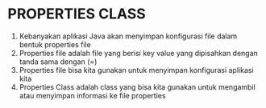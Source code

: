 # PROPERTIES CLASS

1. Kebanyakan aplikasi Java akan menyimpan konfigurasi file dalam bentuk properties file
2. Properties file adalah file yang berisi key value yang dipisahkan dengan tanda sama dengan (=)
3. Properties file bisa kita gunakan untuk menyimpan konfigurasi aplikasi kita
4. Properties Class adalah class yang bisa kita gunakan untuk mengambil atau menyimpan informasi ke file properties